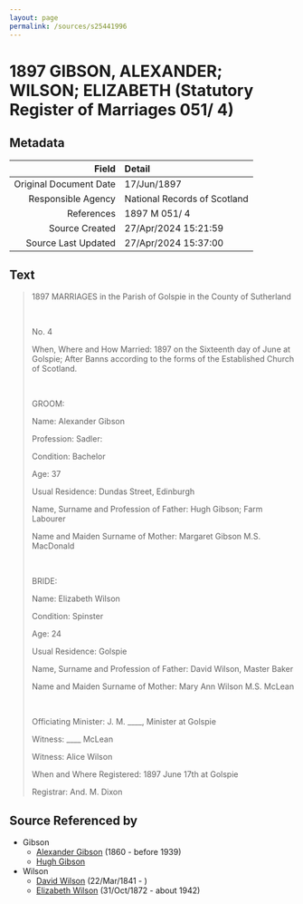 ```yaml
---
layout: page
permalink: /sources/s25441996
---
```


# 1897 GIBSON, ALEXANDER; WILSON; ELIZABETH (Statutory Register of Marriages 051/ 4)

## Metadata

Field | Detail
---:|:---
Original Document Date | 17/Jun/1897
Responsible Agency | National Records of Scotland
References | 1897 M 051/ 4
Source Created | 27/Apr/2024 15:21:59
Source Last Updated | 27/Apr/2024 15:37:00

## Text

> 1897 MARRIAGES in the Parish of Golspie in the County of Sutherland
>
> <br/>
>
> No. 4
>
> When, Where and How Married: 1897 on the Sixteenth day of June at Golspie; After Banns according to the forms of the Established Church of Scotland.
>
> <br/>
>
> GROOM:
>
> Name: Alexander Gibson
>
> Profession: Sadler:
>
> Condition: Bachelor
>
> Age: 37
>
> Usual Residence: Dundas Street, Edinburgh
>
> Name, Surname and Profession of Father: Hugh Gibson; Farm Labourer
>
> Name and Maiden Surname of Mother: Margaret Gibson M.S. MacDonald
>
> <br/>
>
> BRIDE:
>
> Name: Elizabeth Wilson
>
> Condition: Spinster
>
> Age: 24
>
> Usual Residence: Golspie
>
> Name, Surname and Profession of Father: David Wilson, Master Baker
>
> Name and Maiden Surname of Mother: Mary Ann Wilson M.S. McLean
>
> <br/>
>
> Officiating Minister: J. M. ____, Minister at Golspie
>
> Witness: ____ McLean
>
> Witness: Alice Wilson
>
> When and Where Registered: 1897 June 17th at Golspie
>
> Registrar: And. M. Dixon
>

## Source Referenced by

* Gibson
  * [Alexander Gibson](../people/@21968540@-alexander-gibson-b1860-d1939.md) (1860 - before 1939)
  * [Hugh Gibson](../people/@22004930@-hugh-gibson-b-d.md)
* Wilson
  * [David Wilson](../people/@15598112@-david-wilson-b1841-3-22-d.md) (22/Mar/1841 - )
  * [Elizabeth Wilson](../people/@71295041@-elizabeth-wilson-b1872-10-31-d1942.md) (31/Oct/1872 - about 1942)
